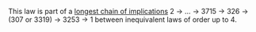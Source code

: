 This law is part of a [longest chain of implications](https://leanprover.zulipchat.com/#narrow/channel/458659-Equational/topic/Longest.20implication.20chain/near/521750611) 2 → … → 3715 → 326 → (307 or 3319) → 3253 → 1 between inequivalent laws of order up to 4.

